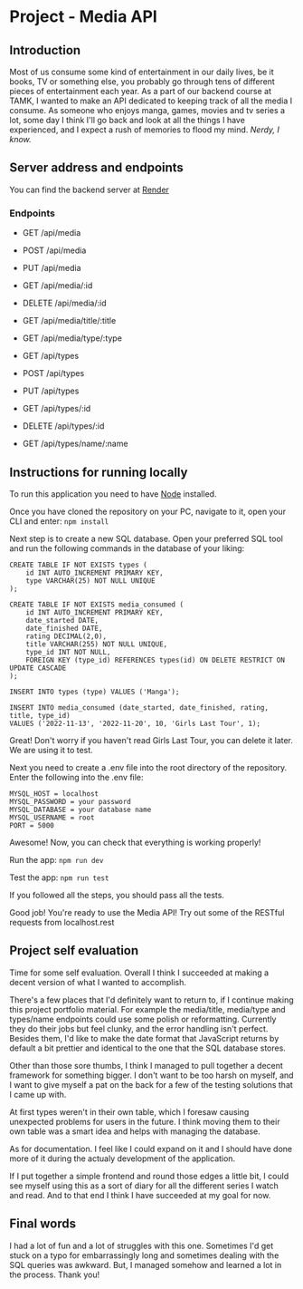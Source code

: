 # Project - Media API

## Introduction

Most of us consume some kind of entertainment in our daily lives, be it books, TV or something else,
you probably go through tens of different pieces of entertainment each year.
As a part of our backend course at TAMK,
I wanted to make an API dedicated to keeping track of all the media I consume.
As someone who enjoys manga, games, movies and tv series a lot,
some day I think I'll go back and look at all the things I have experienced, and I expect
a rush of memories to flood my mind.
_Nerdy, I know._

## Server address and endpoints

You can find the backend server at [Render](https://api-project-qk43.onrender.com/)

### Endpoints

-   GET /api/media
-   POST /api/media
-   PUT /api/media
-   GET /api/media/:id
-   DELETE /api/media/:id
-   GET /api/media/title/:title
-   GET /api/media/type/:type

-   GET /api/types
-   POST /api/types
-   PUT /api/types
-   GET /api/types/:id
-   DELETE /api/types/:id
-   GET /api/types/name/:name

## Instructions for running locally

To run this application you need to have [Node](https://nodejs.org/en/download/) installed.

Once you have cloned the repository on your PC, navigate to it, open your CLI and enter:
`npm install`

Next step is to create a new SQL database. Open your preferred SQL tool and run the following commands in the database of your liking:

```
CREATE TABLE IF NOT EXISTS types (
    id INT AUTO_INCREMENT PRIMARY KEY,
    type VARCHAR(25) NOT NULL UNIQUE
);

CREATE TABLE IF NOT EXISTS media_consumed (
    id INT AUTO_INCREMENT PRIMARY KEY,
    date_started DATE,
    date_finished DATE,
    rating DECIMAL(2,0),
    title VARCHAR(255) NOT NULL UNIQUE,
    type_id INT NOT NULL,
    FOREIGN KEY (type_id) REFERENCES types(id) ON DELETE RESTRICT ON UPDATE CASCADE
);

INSERT INTO types (type) VALUES ('Manga');

INSERT INTO media_consumed (date_started, date_finished, rating, title, type_id)
VALUES ('2022-11-13', '2022-11-20', 10, 'Girls Last Tour', 1);
```

Great! Don't worry if you haven't read Girls Last Tour, you can delete it later. We are using it to test.

Next you need to create a .env file into the root directory of the repository. Enter the following into the .env file:

```
MYSQL_HOST = localhost
MYSQL_PASSWORD = your password
MYSQL_DATABASE = your database name
MYSQL_USERNAME = root
PORT = 5000
```

Awesome! Now, you can check that everything is working properly!

Run the app:
`npm run dev`

Test the app:
`npm run test`

If you followed all the steps, you should pass all the tests.

Good job! You're ready to use the Media API! Try out some of the RESTful requests from localhost.rest

## Project self evaluation

Time for some self evaluation. Overall I think I succeeded at making a decent version of what I wanted to accomplish.

There's a few places that I'd definitely want to return to, if I continue making this project portfolio material. For example the media/title, media/type and types/name endpoints could use some polish or reformatting. Currently they do their jobs but feel clunky, and the error handling isn't perfect. Besides them, I'd like to make the date format that JavaScript returns by default a bit prettier and identical to the one that the SQL database stores.

Other than those sore thumbs, I think I managed to pull together a decent framework for something bigger. I don't want to be too harsh on myself, and I want to give myself a pat on the back for a few of the testing solutions that I came up with.

At first types weren't in their own table, which I foresaw causing unexpected problems for users in the future. I think moving them to their own table was a smart idea and helps with managing the database.

As for documentation. I feel like I could expand on it and I should have done more of it during the actualy development of the application.

If I put together a simple frontend and round those edges a little bit, I could see myself using this as a sort of diary for all the different series I watch and read. And to that end I think I have succeeded at my goal for now.

## Final words

I had a lot of fun and a lot of struggles with this one. Sometimes I'd get stuck on a typo for embarrassingly long and sometimes dealing with the SQL queries was awkward. But, I managed somehow and learned a lot in the process.
Thank you!
